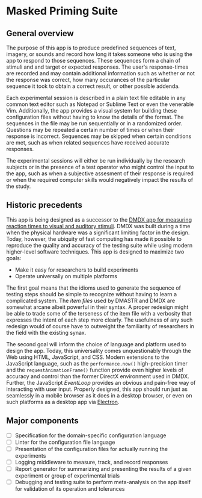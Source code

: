 # Masked Priming Suite

## General overview

The purpose of this app is to produce predefined sequences of text, imagery, or sounds and record how long it takes someone who is using the app to respond to those sequences. These sequences form a chain of stimuli and and target or expected responses. The user's response-times are recorded and may contain additional information such as whether or not the response was correct, how many occurances of the particular sequence it took to obtain a correct result, or other possible addenda.

Each experimental session is described in a plain text file editable in any common text editor such as Notepad or Sublime Text or even the venerable Vim. Additionally, the app provides a visual system for building these configuration files without having to know the details of the format. The sequences in the file may be run sequentially or in a randomized order. Questions may be repeated a certain number of times or when their response is incorrect. Sequences may be skipped when certain conditions are met, such as when related sequences have received accurate responses.

The experimental sessions will either be run individually by the research subjects or in the presence of a test operator who might control the input to the app, such as when a subjective assesment of their response is required or when the required computer skills would negatively impact the results of the study.

## Historic precedents

This app is being designed as a successor to the [DMDX app for measuring reaction times to visual and auditory stimuli](http://www.u.arizona.edu/~kforster/dmdx/dmdx.htm). DMDX was built during a time when the physical hardware was a significant limiting factor in the design. Today, however, the ubiquity of fast computing has made it possible to reproduce the quality and accuracy of the testing suite while using modern higher-level software techniques. This app is designed to maximize two goals:

 - Make it easy for researchers to build experiments
 - Operate universally on multiple platforms

The first goal means that the idioms used to generate the sequence of testing steps should be simple to recognize without having to learn a complicated system. The _item files_ used by DMASTR and DMDX are somewhat arcane albeit powerful in their syntax. A proper redesign might be able to trade some of the terseness of the item file with a verbosity that expresses the intent of each step more clearly. The usefulness of any such redesign would of course have to outweight the familiarity of researchers in the field with the existing synax.

The second goal will inform the choice of language and platform used to design the app. Today, this universality comes unquestionably through the Web using HTML, JavaScript, and CSS. Modern extensions to the JavaScript language, such as the `performance.now()` high-precision timer and the `requestAnimationFrame()` function provide even higher levels of accuracy and control than the former DirectX environment used in DMDX. Further, the JavaScript _EventLoop_ provides an obvious and pain-free way of interacting with user input. Properly designed, this app should run just as seamlessly in a mobile browser as it does in a desktop browser, or even on such platforms as a desktop app via [Electron](http://electron.atom.io).

## Major components

 - [ ] Specification for the domain-specific configuration language
 - [ ] Linter for the configuration file language
 - [ ] Presentation of the configuration files for actually running the experiments
 - [ ] Logging middleware to measure, track, and record responses
 - [ ] Report generator for summarizing and presenting the results of a given experiment or group of experimental trials
 - [ ] Debugging and testing suite to perform meta-analysis on the app itself for validation of its operation and tolerances
